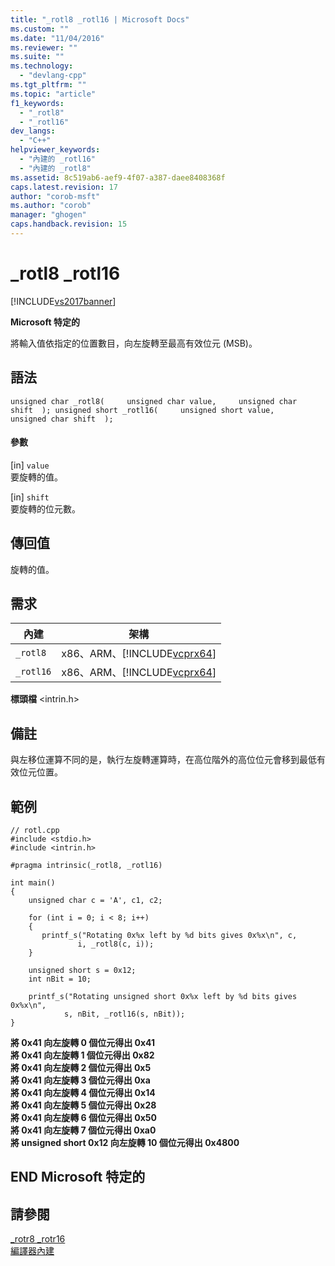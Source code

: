 ```yaml
---
title: "_rotl8 _rotl16 | Microsoft Docs"
ms.custom: ""
ms.date: "11/04/2016"
ms.reviewer: ""
ms.suite: ""
ms.technology: 
  - "devlang-cpp"
ms.tgt_pltfrm: ""
ms.topic: "article"
f1_keywords: 
  - "_rotl8"
  - "_rotl16"
dev_langs: 
  - "C++"
helpviewer_keywords: 
  - "內建的 _rotl16"
  - "內建的 _rotl8"
ms.assetid: 8c519ab6-aef9-4f07-a387-daee8408368f
caps.latest.revision: 17
author: "corob-msft"
ms.author: "corob"
manager: "ghogen"
caps.handback.revision: 15
---
```

# _rotl8 _rotl16
[!INCLUDE[vs2017banner](../assembler/inline/includes/vs2017banner.md)]

**Microsoft 特定的**  
  
 將輸入值依指定的位置數目，向左旋轉至最高有效位元 \(MSB\)。  
  
## 語法  
  
```  
unsigned char _rotl8(     unsigned char value,     unsigned char shift  ); unsigned short _rotl16(     unsigned short value,     unsigned char shift  );  
```  
  
#### 參數  
 \[in\] `value`  
 要旋轉的值。  
  
 \[in\] `shift`  
 要旋轉的位元數。  
  
## 傳回值  
 旋轉的值。  
  
## 需求  
  
|內建|架構|  
|--------|--------|  
|`_rotl8`|x86、ARM、[!INCLUDE[vcprx64](../assembler/inline/includes/vcprx64_md.md)]|  
|`_rotl16`|x86、ARM、[!INCLUDE[vcprx64](../assembler/inline/includes/vcprx64_md.md)]|  
  
 **標頭檔** \<intrin.h\>  
  
## 備註  
 與左移位運算不同的是，執行左旋轉運算時，在高位階外的高位位元會移到最低有效位元位置。  
  
## 範例  
  
```  
// rotl.cpp  
#include <stdio.h>  
#include <intrin.h>  
  
#pragma intrinsic(_rotl8, _rotl16)  
  
int main()  
{  
    unsigned char c = 'A', c1, c2;  
  
    for (int i = 0; i < 8; i++)  
    {  
       printf_s("Rotating 0x%x left by %d bits gives 0x%x\n", c,  
               i, _rotl8(c, i));  
    }  
  
    unsigned short s = 0x12;  
    int nBit = 10;  
  
    printf_s("Rotating unsigned short 0x%x left by %d bits gives 0x%x\n",  
            s, nBit, _rotl16(s, nBit));  
}  
```  
  
  **將 0x41 向左旋轉 0 個位元得出 0x41**  
**將 0x41 向左旋轉 1 個位元得出 0x82**  
**將 0x41 向左旋轉 2 個位元得出 0x5**  
**將 0x41 向左旋轉 3 個位元得出 0xa**  
**將 0x41 向左旋轉 4 個位元得出 0x14**  
**將 0x41 向左旋轉 5 個位元得出 0x28**  
**將 0x41 向左旋轉 6 個位元得出 0x50**  
**將 0x41 向左旋轉 7 個位元得出 0xa0**  
**將 unsigned short 0x12 向左旋轉 10 個位元得出 0x4800**   
## END Microsoft 特定的  
  
## 請參閱  
 [\_rotr8 \_rotr16](../intrinsics/rotr8-rotr16.md)   
 [編譯器內建](../intrinsics/compiler-intrinsics.md)